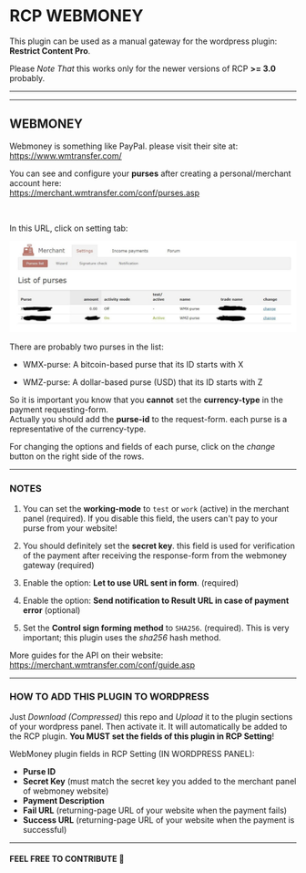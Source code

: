 # RCP WEBMONEY

This plugin can be used as a manual gateway for the wordpress plugin: **Restrict Content Pro**.

Please *Note That* this works only for the newer versions of RCP **>= 3.0** probably.

---
---

## WEBMONEY

Webmoney is something like PayPal. please visit their site at: \
https://www.wmtransfer.com/

You can see and configure your **purses** after creating a personal/merchant account here: \
https://merchant.wmtransfer.com/conf/purses.asp

<br>

In this URL, click on setting tab:

![](./assets/merchant.jpg)

There are probably two purses in the list:

- WMX-purse: A bitcoin-based purse that its ID starts with X

- WMZ-purse: A dollar-based purse (USD) that its ID starts with Z

So it is important you know that you **cannot** set the **currency-type** in the payment requesting-form. \
Actually you should add the **purse-id** to the request-form. each purse is a representative of the currency-type.

For changing the options and fields of each purse, click on the *change* button on the right side of the rows.

---

### NOTES

1. You can set the **working-mode** to `test` or `work` (active) in the merchant panel (required). If you disable this field, the users can't pay to your purse from your website!

2. You should definitely set the **secret key**. this field is used for verification of the payment after receiving the response-form from the webmoney gateway (required)

3. Enable the option: **Let to use URL sent in form**.  (required)

4. Enable the option: **Send notification to Result URL in case of payment error** (optional)

5. Set the **Control sign forming method** to `SHA256`. (required). This is very important; this plugin uses the *sha256* hash method.

More guides for the API on their website: \
https://merchant.wmtransfer.com/conf/guide.asp

---

### HOW TO ADD THIS PLUGIN TO WORDPRESS

Just *Download (Compressed)* this repo and *Upload* it to the plugin sections of your wordpress panel. Then activate it. It will automatically be added to the RCP plugin. **You MUST set the fields of this plugin in RCP Setting**!

WebMoney plugin fields in RCP Setting (IN WORDPRESS PANEL):

- **Purse ID**
- **Secret Key** (must match the secret key you added to the merchant panel of webmoney website)
- **Payment Description**
- **Fail URL** (returning-page URL of your website when the payment fails)
- **Success URL** (returning-page URL of your website when the payment is successful)

---

#### FEEL FREE TO CONTRIBUTE 💛
